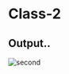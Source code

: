 # Class-2
## Output..
![second](https://github.com/jobayer-alam-24/Class-2/assets/158845902/66b3f6ec-7a3a-4c28-9dc6-ef450039d022)
